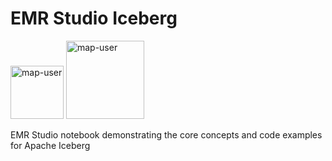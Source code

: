 # EMR Studio Iceberg

<img width="85" alt="map-user" src="https://img.shields.io/badge/views-219-green"> <img width="125" alt="map-user" src="https://img.shields.io/badge/unique visits-079-green">

EMR Studio notebook demonstrating the core concepts and code examples for Apache Iceberg
